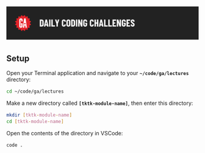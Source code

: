 # ![Daily Coding Challenges - Setup](./assets/hero.png)

## Setup

Open your Terminal application and navigate to your **`~/code/ga/lectures`** directory:

```bash
cd ~/code/ga/lectures
```

Make a new directory called **`[tktk-module-name]`**, then enter this directory:

```bash
mkdir [tktk-module-name]
cd [tktk-module-name]
```

<!-- Other setup instructions here -->

Open the contents of the directory in VSCode:

```bash
code .
```
